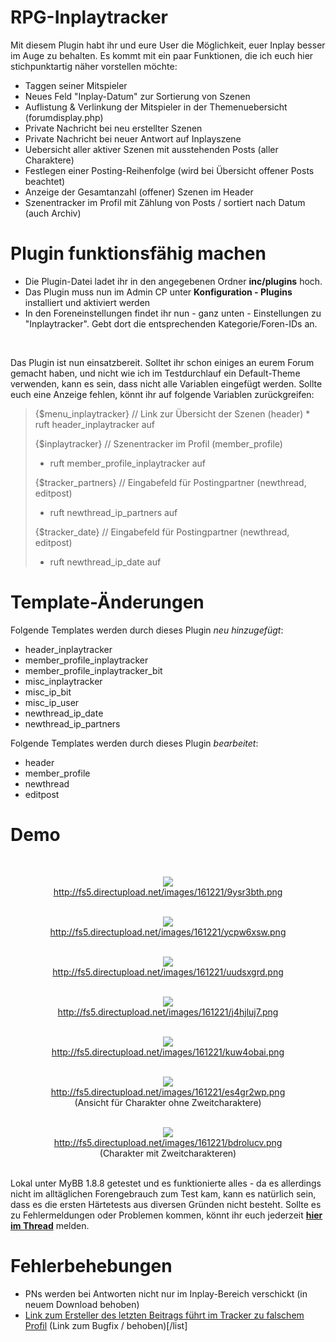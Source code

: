 # RPG-Inplaytracker<br />
Mit diesem Plugin habt ihr und eure User die Möglichkeit, euer Inplay besser im Auge zu behalten. Es kommt mit ein paar Funktionen, die ich euch hier stichpunktartig näher vorstellen möchte:

<ul>
<li> Taggen seiner Mitspieler
<li> Neues Feld "Inplay-Datum" zur Sortierung von Szenen
<li> Auflistung & Verlinkung der Mitspieler in der Themenuebersicht (forumdisplay.php)
<li> Private Nachricht bei neu erstellter Szenen
<li> Private Nachricht bei neuer Antwort auf Inplayszene
<li> Uebersicht aller aktiver Szenen mit ausstehenden Posts (aller Charaktere)
<li> Festlegen einer Posting-Reihenfolge (wird bei Übersicht offener Posts beachtet)
<li> Anzeige der Gesamtanzahl (offener) Szenen im Header
<li>  Szenentracker im Profil mit Zählung von Posts / sortiert nach Datum (auch Archiv)
</ul>

<h1>Plugin funktionsfähig machen</h1>
<ul>
<li>Die Plugin-Datei ladet ihr in den angegebenen Ordner <b>inc/plugins</b> hoch.
<li>Das Plugin muss nun im Admin CP unter <b>Konfiguration - Plugins</b> installiert und aktiviert werden
<li>In den Foreneinstellungen findet ihr nun - ganz unten - Einstellungen zu "Inplaytracker". Gebt dort die entsprechenden Kategorie/Foren-IDs an.
</ul><br />

Das Plugin ist nun einsatzbereit. Solltet ihr schon einiges an eurem Forum gemacht haben, und nicht wie ich im Testdurchlauf ein Default-Theme verwenden, kann es sein, dass nicht alle Variablen eingefügt werden. Sollte euch eine Anzeige fehlen, könnt ihr auf folgende Variablen zurückgreifen:

<blockquote>{$menu_inplaytracker}  // Link zur Übersicht der Szenen (header)
* ruft header_inplaytracker auf

{$inplaytracker} // Szenentracker im Profil (member_profile)
* ruft member_profile_inplaytracker auf

{$tracker_partners} // Eingabefeld für Postingpartner (newthread, editpost)
* ruft newthread_ip_partners auf

{$tracker_date} // Eingabefeld für Postingpartner (newthread, editpost)
* ruft newthread_ip_date auf</blockquote>

<h1>Template-Änderungen</h1>
Folgende Templates werden durch dieses Plugin <i>neu hinzugefügt</i>:
<ul>
<li>header_inplaytracker
<li>member_profile_inplaytracker
<li>member_profile_inplaytracker_bit
<li>misc_inplaytracker
<li>misc_ip_bit
<li>misc_ip_user
<li>newthread_ip_date
<li>newthread_ip_partners
</ul>

Folgende Templates werden durch dieses Plugin <i>bearbeitet</i>:
<ul>
<li>header
<li>member_profile
<li>newthread
<li>editpost
</ul>

<h1>Demo</h1><br />
<center>

<img src="http://fs5.directupload.net/images/161221/9ysr3bth.png" /><br />
http://fs5.directupload.net/images/161221/9ysr3bth.png<br /><br />

<img src="http://fs5.directupload.net/images/161221/ycpw6xsw.png" /><br />
http://fs5.directupload.net/images/161221/ycpw6xsw.png<br /><br />

<img src="http://fs5.directupload.net/images/161221/uudsxgrd.png" /><br />
http://fs5.directupload.net/images/161221/uudsxgrd.png<br /><br />

<img src="http://fs5.directupload.net/images/161221/j4hjluj7.png" /><br />
http://fs5.directupload.net/images/161221/j4hjluj7.png<br /><br />

<img src="http://fs5.directupload.net/images/161221/kuw4obai.png" /><br />
http://fs5.directupload.net/images/161221/kuw4obai.png<br /><br />

<img src="http://fs5.directupload.net/images/161221/es4gr2wp.png" /><br />
http://fs5.directupload.net/images/161221/es4gr2wp.png<br />
(Ansicht für Charakter ohne Zweitcharaktere)<br /><br />

<img src="http://fs5.directupload.net/images/161221/bdrolucv.png" /><br />
http://fs5.directupload.net/images/161221/bdrolucv.png<br />
(Charakter mit Zweitcharakteren)<br /><br />

</center>

Lokal unter MyBB 1.8.8 getestet und es funktionierte alles - da es allerdings nicht im alltäglichen Forengebrauch zum Test kam, kann es natürlich sein, dass es die ersten Härtetests aus diversen Gründen nicht besteht. Sollte es zu Fehlermeldungen oder Problemen kommen, könnt ihr euch jederzeit <b><u>hier im Thread</u></b> melden.


<h1>Fehlerbehebungen</h1>
<ul>
<li> PNs werden bei Antworten nicht nur im Inplay-Bereich verschickt (in neuem Download behoben)
<li> <a href="http://storming-gates.de/showthread.php?tid=20553&pid=144205#pid144205" target="blank">Link zum Ersteller des letzten Beitrags führt im Tracker zu falschem Profil</a> (Link zum Bugfix / behoben)[/list]
</ul>
